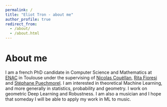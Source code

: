 ```yaml
---
permalink: /
title: "Eliot Tron - about me"
author_profile: true
redirect_from: 
  - /about/
  - /about.html
---
```


# About me
I am a french PhD candidate in Computer Science and Mathematics at [ENAC](https://optim.recherche.enac.fr/) in Toulouse under the supervising of [Nicolas Couëllan](https://perso.math.univ-toulouse.fr/couellan/), [Rita Fioresi](https://www.dm.unibo.it/~fioresi/) and [Stéphane Puechmorel](https://www.researchgate.net/scientific-contributions/Stephane-Puechmorel-10132359). I am interested in theoretical Machine Learning, and more generally in statistics, probability and geometry. I work on geometric Deep Learning and Robustness. I am also a musician and I hope that someday I will be able to apply my work in ML to music.
